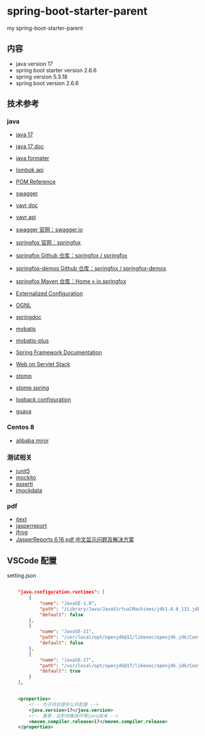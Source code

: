 # spring-boot-starter-parent

my spring-boot-starter-parent

## 内容

* java version 17
* spring boot starter version 2.6.6
* spring version 5.3.18
* spring boot version 2.6.6

## 技术参考

### java

* [java 17](https://docs.oracle.com/en/java/javase/17/)
* [java 17 doc](https://docs.oracle.com/en/java/javase/17/docs/api/index.html)
* [java formater](https://docs.oracle.com/en/java/javase/17/docs/api/java.base/java/util/Formatter.html)

* [lombok api](https://projectlombok.org/api/index.html)
* [POM Reference](https://maven.apache.org/pom.html)
* [swagger](https://swagger.io/)
* [vavr doc](https://docs.vavr.io/)
* [vavr api](https://www.javadoc.io/doc/io.vavr/vavr/latest/index.html)

* [swagger 官网：swagger.io](https://swagger.io/)
* [springfox 官网：springfox](http://springfox.github.io/springfox/)
* [springfox Github 仓库：springfox / springfox](https://github.com/springfox/springfox)
* [springfox-demos Github 仓库：springfox / springfox-demos](https://github.com/springfox/springfox-demos)
* [springfox Maven 仓库：Home » io.springfox](https://mvnrepository.com/artifact/io.springfox)

* [Externalized Configuration](https://docs.spring.io/spring-boot/docs/2.1.8.RELEASE/reference/html/boot-features-external-config.html)

* [OGNL](https://commons.apache.org/proper/commons-ognl/language-guide.html)

* [springdoc](https://springdoc.org/)

* [mybatis](https://mybatis.org/mybatis-3/zh/index.html)
* [mybatis-plus](https://www.mybatis-plus.com/)

* [Spring Framework Documentation](https://docs.spring.io/spring-framework/docs/current/reference/html/index.html)
* [Web on Servlet Stack](https://docs.spring.io/spring-framework/docs/current/reference/html/web.html)
* [stomp](https://stomp.github.io/)
* [stomp spring](https://docs.spring.io/spring-framework/docs/current/reference/html/web.html#websocket-stomp)
  
* [logback configuration](https://logback.qos.ch/manual/configuration.html)

* [guava](https://guava.dev/)

### Centos 8

* [alibaba miror](https://developer.aliyun.com/mirror/centos?spm=a2c4g.11186623.0.0.57231f02cUPKsT)

### 测试相关

* [junit5](https://junit.org/junit5/)
* [mockito](https://site.mockito.org/)
* [assertj](https://assertj.github.io/doc/)
* [jmockdata](https://github.com/jsonzou/jmockdata)

### pdf

* [itext](https://itextpdf.com/)
* [jasperreport](https://community.jaspersoft.com/)
* [jfrog](https://jaspersoft.jfrog.io/ui/packages)
* [JasperReports 6.16 pdf 中文显示问题及解决方案](https://blog.csdn.net/antony1776/article/details/116534431)

## VSCode 配置

setting.json

```json

    "java.configuration.runtimes": [
        {
            "name": "JavaSE-1.8",
            "path": "/Library/Java/JavaVirtualMachines/jdk1.8.0_131.jdk/Contents/Home",
            "default": false
        },
        {
            "name": "JavaSE-11",
            "path": "/usr/local/opt/openjdk@11/libexec/openjdk.jdk/Contents/Home",
            "default": false
        },
        {
            "name": "JavaSE-17",
            "path": "/usr/local/opt/openjdk@17/libexec/openjdk.jdk/Contents/Home",
            "default": true
        }
    ],
```

```xml

    <properties>
        <!-- 为子项目提供公共配置 -->
        <java.version>17</java.version>
        <!-- 重要：会影响集成环境java版本 -->
        <maven.compiler.release>17</maven.compiler.release>
    </properties>

```
